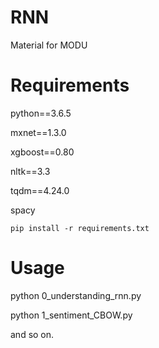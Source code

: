 # RNN
Material for MODU

# Requirements


python==3.6.5

mxnet==1.3.0

xgboost==0.80

nltk==3.3

tqdm==4.24.0

spacy

```
pip install -r requirements.txt
```

# Usage

python 0_understanding_rnn.py

python 1_sentiment_CBOW.py

and so on.

